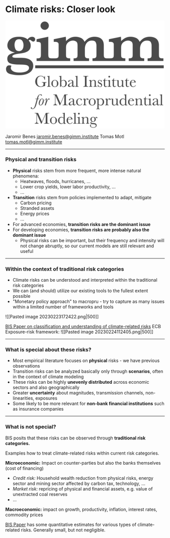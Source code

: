 # Climate risks: Closer look

![GIMM-right|180](gimm-alt-white-bkg.png)

Jaromir Benes jaromir.benes@gimm.institute
Tomas Motl tomas.motl@gimm.institute

---
### Physical and transition risks
* **Physical** risks stem from more frequent, more intense natural phenomena:
	* Heatwaves, floods, hurricanes, ...
	* Lower crop yields, lower labor productivity, ...
	* ...
* **Transition** risks stem from policies implemented to adapt, mitigate 
	* Carbon pricing
	* Stranded assets
	* Energy prices
	* ...
* For advanced economies, **transition risks are the dominant issue**
* For developing economies, **transition risks are probably also the dominant issue**
	* Physical risks can be important, but their frequency and intensity will not change abruptly, so our current models are still relevant and useful

--- 
### Within the context of traditional risk categories
* Climate risks can be understood and interpreted within the traditional risk categories
* We can (and should) utilize our existing tools to the fullest extent possible
* "Monetary policy approach" to macropru - try to capture as many issues within a limited number of frameworks and tools


![[Pasted image 20230223172422.png|500]]

[BIS Paper on classification and understanding of climate-related risks](https://www.bis.org/bcbs/publ/d517.htm)
ECB Exposure-risk framework:
  ![[Pasted image 20230224112405.png|500]]


---
### What is special about these risks?
* Most empirical literature focuses on **physical** risks - we have previous observations
* Transition risks can be analyzed basically only through **scenarios**, often in the context of climate modeling
* These risks can be highly **unevenly distributed** across economic sectors and also geographically
* Greater **uncertainty** about magnitudes, transmission channels, non-linearities, exposures
* Some likely to be more relevant for **non-bank financial institutions** such as insurance companies
---
### What is not special?

BIS posits that these risks can be observed through **traditional risk categories.**

Examples how to treat climate-related risks within current risk categories.

**Microeconomic:** Impact on counter-parties but also the banks themselves (cost of financing)
* *Credit risk:* Household wealth reduction from physical risks, energy sector and mining sector affected by carbon tax, technology, ...
* *Market risk:* repricing of physical and financial assets, e.g. value of unextracted coal reserves
* ...

**Macroeconomic:** impact on growth, productivity, inflation, interest rates, commodity prices

[BIS Paper](https://www.bis.org/bcbs/publ/d517.htm) has some quantitative estimates for various types of climate-related risks. Generally small, but not negligible.

